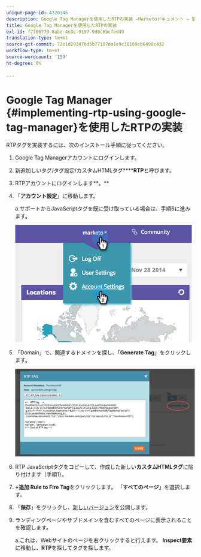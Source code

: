 ```yaml
---
unique-page-id: 4720145
description: Google Tag Managerを使用したRTPの実装 —Marketoドキュメント — 製品ドキュメント
title: Google Tag Managerを使用したRTPの実装
exl-id: f7f06779-8abe-4c8c-9197-9d0c6bcfed49
translation-type: tm+mt
source-git-commit: 72e1d29347bd5b77107da1e9c30169cb6490c432
workflow-type: tm+mt
source-wordcount: '159'
ht-degree: 0%

---
```


# Google Tag Manager {#implementing-rtp-using-google-tag-manager}を使用したRTPの実装

RTPタグを実装するには、次のインストール手順に従ってください。

1. Google Tag Managerアカウントにログインします。

1. 新追加しいタグ/タグ設定/カスタムHTMLタグ******RTP**&#x200B;と呼びます。

1. RTPアカウントにログインします**。**

1. 「**アカウント設定**」に移動します。

   a.サポートからJavaScriptタグを既に受け取っている場合は、手順6に進みます。

   ![](assets/image2014-11-30-15-3a19-3a21.png)

1. 「Domain」で、関連するドメインを探し、「**Generate Tag**」をクリックします。

   ![](assets/image2014-11-30-15-3a20-3a17.png)

1. RTP JavaScriptタグをコピーして、作成した新しい&#x200B;**カスタムHTMLタグ**&#x200B;に貼り付けます（手順1）。

1. **+追加 Rule to Fire Tag**&#x200B;をクリックします。 「**すべてのページ**」を選択します。

1. 「**保存**」をクリックし、[新しいバージョン](https://support.google.com/tagmanager/answer/2699097?hl=en)を公開します。

1. ランディングページやサブドメインを含むすべてのページに表示されることを確認します。

   a.これは、Webサイトのページを右クリックすると行えます。 **Inspect要素**&#x200B;に移動し、**RTP**&#x200B;を探してタグを探します。
